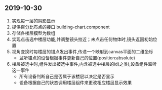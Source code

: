 ## 2019-10-30
1. 实现每一层的阴影显示
2. 提供百分比布点的接口 building-chart.component
3. 存储各楼层模型为数组
4. 实现点击选中楼层功能,并调整镜头拉近；未点击任何物体时,镜头返回初始位置
5. 视角变换时每楼层的锚点发出事件,传递一个映射到canvas平面的二维坐标
   - 监听锚点的设备根据事件更新自己的位置(position:absolute)
6. 楼层被选中时,组件发出被选中事件,内含被选中楼层的id(之类),设备组件监听这一事件
   - 所有设备判断自己是否属于该楼层以决定是否显示
   - 设备根据自己的状态调用楼层组件来更改相应楼层显示效果